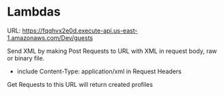# Lambdas

URL: https://fqqhvx2e0d.execute-api.us-east-1.amazonaws.com/Dev/guests

Send XML by making Post Requests to URL with XML in request body, raw or binary file.
  - include Content-Type: application/xml in Request Headers

Get Requests to this URL will return created profiles
